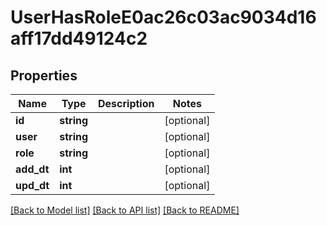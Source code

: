 # UserHasRoleE0ac26c03ac9034d16aff17dd49124c2

## Properties
Name | Type | Description | Notes
------------ | ------------- | ------------- | -------------
**id** | **string** |  | [optional] 
**user** | **string** |  | [optional] 
**role** | **string** |  | [optional] 
**add_dt** | **int** |  | [optional] 
**upd_dt** | **int** |  | [optional] 

[[Back to Model list]](../../README.md#documentation-for-models) [[Back to API list]](../../README.md#documentation-for-api-endpoints) [[Back to README]](../../README.md)

